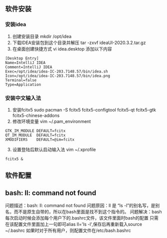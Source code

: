 ## 软件安装
### 安装idea
1. 创建安装目录 mkdir /opt/idea
2. 下载IDEA安装包到这个目录并解压 tar -zxvf  ideaUI-2020.3.2.tar.gz
3. 在桌面创建快捷方式 vi idea.desktop 添加以下内容

``` properties 
[Desktop Entry]
Name=IntelliJ IDEA
Comment=IntelliJ IDEA
Exec=/opt/idea/idea-IC-203.7148.57/bin/idea.sh
Icon=/opt/idea/idea-IC-203.7148.57/bin/idea.png
Terminal=false
Type=Application
```

### 安装中文输入法
1. 安装fcitx5
sudo pacman -S fcitx5 fcitx5-configtool fcitx5-qt fcitx5-gtk fcitx5-chinese-addons
2. 修改环境变量
vim ~/.pam_environment
``` properties
GTK_IM_MODULE DEFAULT=fcitx
QT_IM_MODULE  DEFAULT=fcitx
XMODIFIERS    DEFAULT=@im=fcitx
```
3. 设置登陆后默认启动输入法
vim ~/.xprofile
``` properties
fcitx5 & 
```

## 软件配置
## bash: ll: command not found
问题描述：bash: ll: command not found
问题原因：ll 是 “ls -l”的别名写，是别名，而不是原生自带的，所以在bash里面是找不到这个指令的。
问题解决：bash每次启动时候会添加每个用户下的.bashrc文件，该文件里面时bash的配置
         只需在该配置文件里面加上一句即可alias ll='ls -l',保存后再重新载入source ~/.bashrc
         如果时对于所有用户，则配置文件在/etc/bash.bashrc
